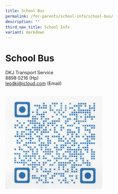 ```yaml
---
title: School Bus
permalink: /for-parents/school-info/school-bus/
description: ""
third_nav_title: School Info
variant: markdown
---
```

# School Bus

DKJ Transport Service  
8898 0216 (Hp)  
[leodkj@icloud.com](mailto:sales@pacificbookstores.com)&nbsp;(Email)

<br>
<img src="/images/School%20Info/School%20Bus/schbusqr.jpg" style="width:60%">


																								